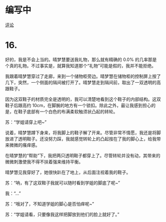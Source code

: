  # 编写中
[评论](https://github.com/SCLeoX/Wearable-Technology/issues/55)

# 16.
好的，我是不会上当的。晴梦慧要送我礼物，那么就有精确的 0.0% 的几率那是个真的礼物。不过事实是，就算我知道那个“礼物”可能是假的，我并不能拒绝。

我跟着晴梦慧穿过了走廊，来到一个储物柜旁边。晴梦慧在储物柜的控制屏上按了几下，突然，一个侧面的隔间被打开了。晴梦慧走到隔间前，取出了一双透明的高跟鞋子。

因为这双鞋子的材质完全是透明的，我可以清楚地看到这个鞋子的内部结构。这双鞋子后跟高约 10cm，在脚腕的地方有一个锁扣。除此之外，最让我感到担心的是，在鞋子底部有一个白色的布满柔软触须状凸起的转轮。

苏：“学姐请穿上吧~”

说着，晴梦慧蹲下身来，将我脚上的鞋子解了开来。尽管非常不情愿，我还是将脚放进了透明鞋子。还没努力踩，我就感觉转轮上的凸起按在了我的脚心上，给我带来微微的瘙痒感。

在晴梦慧的“帮助”下，我把两只透明鞋子都穿上了。尽管转轮并没有动，其带来的微微刺激使我不得不扶着强来维持平衡。

晴梦慧见我穿好了，她很快趴在了地上，从后面注视着我的鞋子。

苏：“呐，有了这双鞋子我就可以随时看到学姐的脚底了呢~”

我：“...”

苏：“哦对了，不知道学姐的脚心是否怕痒呢~”



苏：“学姐请看，只要像我这样把脚放到他们的脸上就好了。”